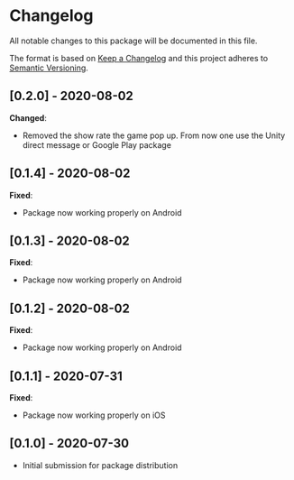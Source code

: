 # Changelog
All notable changes to this package will be documented in this file.

The format is based on [Keep a Changelog](http://keepachangelog.com/en/1.0.0/)
and this project adheres to [Semantic Versioning](http://semver.org/spec/v2.0.0.html).

## [0.2.0] - 2020-08-02

**Changed**:
- Removed the show rate the game pop up. From now one use the Unity direct message or Google Play package

## [0.1.4] - 2020-08-02

**Fixed**:
- Package now working properly on Android

## [0.1.3] - 2020-08-02

**Fixed**:
- Package now working properly on Android

## [0.1.2] - 2020-08-02

**Fixed**:
- Package now working properly on Android

## [0.1.1] - 2020-07-31

**Fixed**:
- Package now working properly on iOS

## [0.1.0] - 2020-07-30

- Initial submission for package distribution

